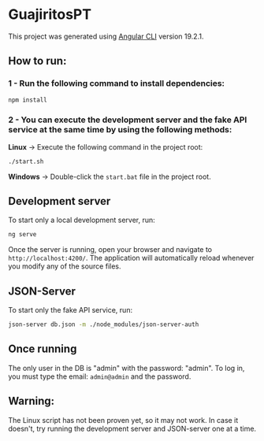 # GuajiritosPT

This project was generated using [Angular CLI](https://github.com/angular/angular-cli) version 19.2.1.

## How to run:

### 1 - Run the following command to install dependencies:
```bash
npm install
```

### 2 - You can execute the development server and the fake API service at the same time by using the following methods:

**Linux** -> Execute the following command in the project root:
```bash
./start.sh
```

**Windows** -> Double-click the `start.bat` file in the project root.

## Development server

To start only a local development server, run:

```bash
ng serve
```

Once the server is running, open your browser and navigate to `http://localhost:4200/`. The application will automatically reload whenever you modify any of the source files.

## JSON-Server

To start only the fake API service, run: 

```bash
json-server db.json -m ./node_modules/json-server-auth
```
## Once running

The only user in the DB is "admin" with the password: "admin". To log in, you must type the email: `admin@admin` and the password.


## Warning:
The Linux script has not been proven yet, so it may not work. In case it doesn't, try running the development server and JSON-server one at a time.
